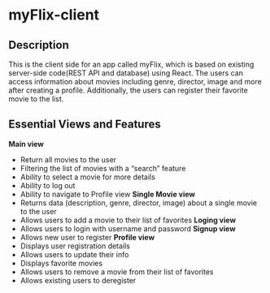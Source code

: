 # myFlix-client
## Description
This is the client side for an app called myFlix, which is based on existing server-side code(REST API and database) using React.
The users can access information about movies including genre, director, image and more after creating a profile.
Additionally, the users can register their favorite movie to the list.
## Essential Views and Features
**Main view**
- Return all movies to the user
- Filtering the list of movies with a “search” feature
- Ability to select a movie for more details
- Ability to log out
- Ability to navigate to Profile view
**Single Movie view**
- Returns data (description, genre, director, image) about a single movie to the user
- Allows users to add a movie to their list of favorites
**Loging view**
- Allows users to login with username and password
**Signup view**
- Allows new user to register
**Profile view**
- Displays user registration details
- Allows users to update their info
- Displays favorite movies
- Allows users to remove a movie from their list of favorites
- Allows existing users to deregister